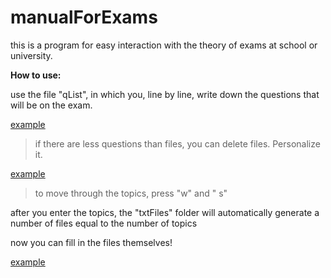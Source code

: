 # manualForExams
this is a program for easy interaction with the theory of exams at school or university.

**How to use:**

use the file "qList", in which you, line by line, 
write down the questions that will be on the exam.

[example](https://imgur.com/a/fGM3rne)

>if there are less questions than files, you can delete files. 
Personalize it.

[example](https://imgur.com/a/CkEKkXJ)

>to move through the topics, press "w" and " s"

after you enter the topics, the "txtFiles" folder will automatically 
generate a number of files equal to the number of topics

now you can fill in the files themselves!

[example](https://imgur.com/a/PtDRzcZ)
